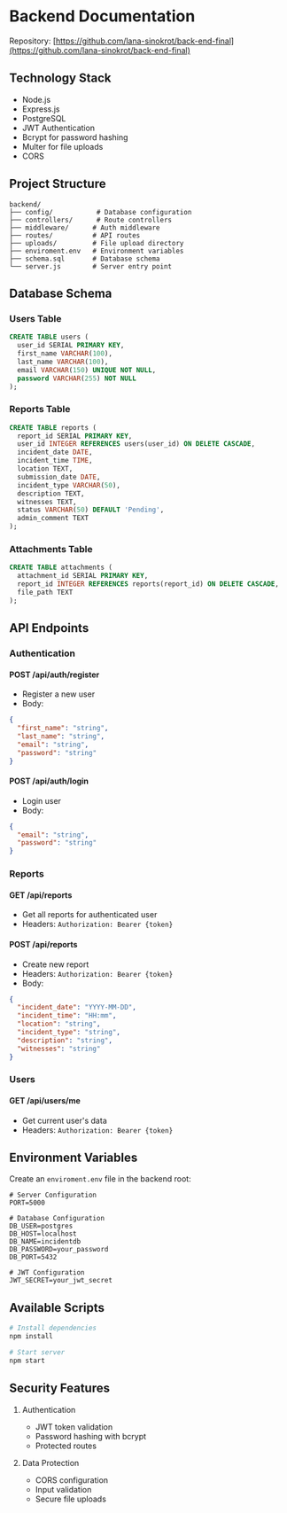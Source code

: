 # Backend Documentation

Repository: [https://github.com/lana-sinokrot/back-end-final](https://github.com/lana-sinokrot/back-end-final)

## Technology Stack

- Node.js
- Express.js
- PostgreSQL
- JWT Authentication
- Bcrypt for password hashing
- Multer for file uploads
- CORS

## Project Structure

```
backend/
├── config/           # Database configuration
├── controllers/      # Route controllers
├── middleware/      # Auth middleware
├── routes/          # API routes
├── uploads/         # File upload directory
├── enviroment.env   # Environment variables
├── schema.sql       # Database schema
└── server.js        # Server entry point
```

## Database Schema

### Users Table
```sql
CREATE TABLE users (
  user_id SERIAL PRIMARY KEY,
  first_name VARCHAR(100),
  last_name VARCHAR(100),
  email VARCHAR(150) UNIQUE NOT NULL,
  password VARCHAR(255) NOT NULL
);
```

### Reports Table
```sql
CREATE TABLE reports (
  report_id SERIAL PRIMARY KEY,
  user_id INTEGER REFERENCES users(user_id) ON DELETE CASCADE,
  incident_date DATE,
  incident_time TIME,
  location TEXT,
  submission_date DATE,
  incident_type VARCHAR(50),
  description TEXT,
  witnesses TEXT,
  status VARCHAR(50) DEFAULT 'Pending',
  admin_comment TEXT
);
```

### Attachments Table
```sql
CREATE TABLE attachments (
  attachment_id SERIAL PRIMARY KEY,
  report_id INTEGER REFERENCES reports(report_id) ON DELETE CASCADE,
  file_path TEXT
);
```

## API Endpoints

### Authentication

#### POST /api/auth/register
- Register a new user
- Body:
```json
{
  "first_name": "string",
  "last_name": "string",
  "email": "string",
  "password": "string"
}
```

#### POST /api/auth/login
- Login user
- Body:
```json
{
  "email": "string",
  "password": "string"
}
```

### Reports

#### GET /api/reports
- Get all reports for authenticated user
- Headers: `Authorization: Bearer {token}`

#### POST /api/reports
- Create new report
- Headers: `Authorization: Bearer {token}`
- Body:
```json
{
  "incident_date": "YYYY-MM-DD",
  "incident_time": "HH:mm",
  "location": "string",
  "incident_type": "string",
  "description": "string",
  "witnesses": "string"
}
```

### Users

#### GET /api/users/me
- Get current user's data
- Headers: `Authorization: Bearer {token}`

## Environment Variables

Create an `enviroment.env` file in the backend root:

```env
# Server Configuration
PORT=5000

# Database Configuration
DB_USER=postgres
DB_HOST=localhost
DB_NAME=incidentdb
DB_PASSWORD=your_password
DB_PORT=5432

# JWT Configuration
JWT_SECRET=your_jwt_secret
```

## Available Scripts

```bash
# Install dependencies
npm install

# Start server
npm start
```

## Security Features

1. Authentication
   - JWT token validation
   - Password hashing with bcrypt
   - Protected routes

2. Data Protection
   - CORS configuration
   - Input validation
   - Secure file uploads 